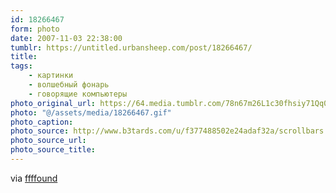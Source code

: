 ```yaml
---
id: 18266467
form: photo
date: 2007-11-03 22:38:00
tumblr: https://untitled.urbansheep.com/post/18266467/
title:
tags:
    - картинки
    - волшебный фонарь
    - говорящие компьютеры
photo_original_url: https://64.media.tumblr.com/78n67m26L1c30fhsiy71Qq0d_400.gif
photo: "@/assets/media/18266467.gif"
photo_caption:
photo_source: http://www.b3tards.com/u/f377488502e24adaf32a/scrollbars.gif
photo_source_url:
photo_source_title:
---
```


<p>via <a href="http://ffffound.com/image/cd350fd4fb57a7181a5e9d9f50d3a7c3600c6e04">ffffound</a></p>
